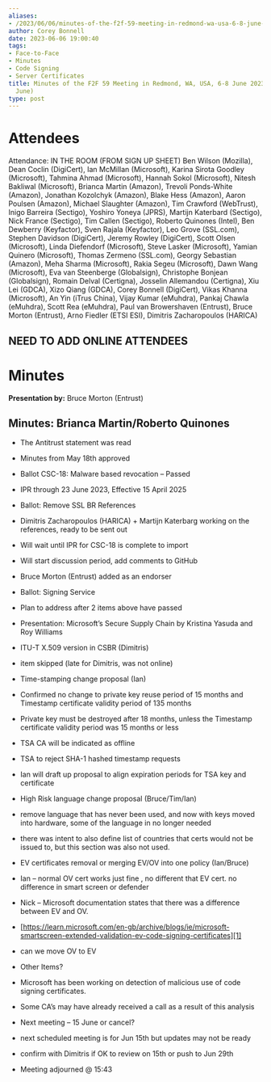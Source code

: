 ```yaml
---
aliases:
- /2023/06/06/minutes-of-the-f2f-59-meeting-in-redmond-wa-usa-6-8-june-2023-cscwg-6-june/
author: Corey Bonnell
date: 2023-06-06 19:00:40
tags:
- Face-to-Face
- Minutes
- Code Signing
- Server Certificates
title: Minutes of the F2F 59 Meeting in Redmond, WA, USA, 6-8 June 2023 – CSCWG (6
  June)
type: post
---
```


# Attendees

Attendance: IN THE ROOM (FROM SIGN UP SHEET) Ben Wilson (Mozilla), Dean Coclin (DigiCert), Ian McMillan (Microsoft), Karina Sirota Goodley (Microsoft), Tahmina Ahmad (Microsoft), Hannah Sokol (Microsoft), Nitesh Bakliwal (Microsoft), Brianca Martin (Amazon), Trevoli Ponds-White (Amazon), Jonathan Kozolchyk (Amazon), Blake Hess (Amazon), Aaron Poulsen (Amazon), Michael Slaughter (Amazon), Tim Crawford (WebTrust), Inigo Barreira (Sectigo), Yoshiro Yoneya (JPRS), Martijn Katerbard (Sectigo), Nick France (Sectigo), Tim Callen (Sectigo), Roberto Quinones (Intel), Ben Dewberry (Keyfactor), Sven Rajala (Keyfactor), Leo Grove (SSL.com), Stephen Davidson (DigiCert), Jeremy Rowley (DigiCert), Scott Olsen (Microsoft), Linda Diefendorf (Microsoft), Steve Lasker (Microsoft), Yamian Quinero (Microsoft), Thomas Zermeno (SSL.com), Georgy Sebastian (Amazon), Meha Sharma (Microsoft), Rakia Segeu (Microsoft), Dawn Wang (Microsoft), Eva van Steenberge (Globalsign), Christophe Bonjean (Globalsign), Romain Delval (Certigna), Josselin Allemandou (Certigna), Xiu Lei (GDCA), Xizo Qiang (GDCA), Corey Bonnell (DigiCert), Vikas Khanna (Microsoft), An Yin (iTrus China), Vijay Kumar (eMuhdra), Pankaj Chawla (eMuhdra), Scott Rea (eMuhdra), Paul van Browershaven (Entrust), Bruce Morton (Entrust), Arno Fiedler (ETSI ESI), Dimitris Zacharopoulos (HARICA)

## NEED TO ADD ONLINE ATTENDEES

# Minutes

**Presentation by:** Bruce Morton (Entrust)

## Minutes: Brianca Martin/Roberto Quinones

- The Antitrust statement was read

- Minutes from May 18th approved

- Ballot CSC-18: Malware based revocation – Passed

- IPR through 23 June 2023, Effective 15 April 2025

- Ballot: Remove SSL BR References

- Dimitris Zacharopoulos (HARICA) + Martijn Katerbarg working on the references, ready to be sent out

- Will wait until IPR for CSC-18 is complete to import

- Will start discussion period, add comments to GitHub

- Bruce Morton (Entrust) added as an endorser

- Ballot: Signing Service

- Plan to address after 2 items above have passed

- Presentation: Microsoft’s Secure Supply Chain by Kristina Yasuda and Roy Williams

- ITU-T X.509 version in CSBR (Dimitris)

- item skipped (late for Dimitris, was not online)

- Time-stamping change proposal (Ian)

- Confirmed no change to private key reuse period of 15 months and Timestamp certificate validity period of 135 months

- Private key must be destroyed after 18 months, unless the Timestamp certificate validity period was 15 months or less

- TSA CA will be indicated as offline

- TSA to reject SHA-1 hashed timestamp requests

- Ian will draft up proposal to align expiration periods for TSA key and certificate

- High Risk language change proposal (Bruce/Tim/Ian)

- remove language that has never been used, and now with keys moved into hardware, some of the language in no longer needed

- there was intent to also define list of countries that certs would not be issued to, but this section was also not used.

- EV certificates removal or merging EV/OV into one policy (Ian/Bruce)

- Ian – normal OV cert works just fine , no different that EV cert. no difference in smart screen or defender

- Nick – Microsoft documentation states that there was a difference between EV and OV.

- [https://learn.microsoft.com/en-gb/archive/blogs/ie/microsoft-smartscreen-extended-validation-ev-code-signing-certificates][1]

- can we move OV to EV

- Other Items?

- Microsoft has been working on detection of malicious use of code signing certificates.

- Some CA’s may have already received a call as a result of this analysis

- Next meeting – 15 June or cancel?

- next scheduled meeting is for Jun 15th but updates may not be ready

- confirm with Dimitris if OK to review on 15th or push to Jun 29th

- Meeting adjourned @ 15:43

[1]: https://learn.microsoft.com/en-gb/archive/blogs/ie/microsoft-smartscreen-extended-validation-ev-code-signing-certificates